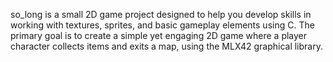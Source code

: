 so_long is a small 2D game project designed to help you develop skills in working with textures, sprites, and basic gameplay elements using C. The primary goal is to create a simple yet engaging 2D game where a player character collects items and exits a map, using the MLX42 graphical library.
